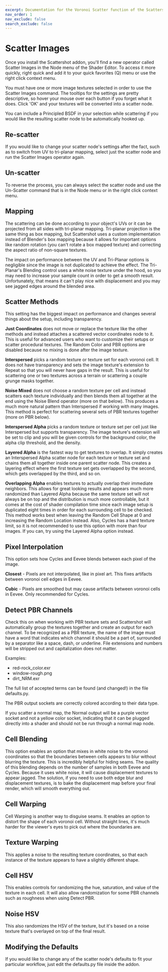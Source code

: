 ```yaml
---
excerpt: Documentation for the Voronoi Scatter function of the Scattershot add-on for Blender.
nav_order: 1
nav_exclude: false
search_exclude: false
---
```


# Scatter Images

Once you install the Scattershot addon, you'll find a new operator called Scatter Images in the Node menu of the Shader Editor. To access it more quickly, right quick and add it to your quick favorites (Q) menu or use the right click context menu.

You must have one or more image textures selected in order to use the Scatter Images command. The tooltips for the settings are pretty descriptive, so hover your mouse over each button if you forget what it does. Click 'OK' and your textures will be converted into a scatter node.

You can include a Principled BSDF in your selection while scattering if you would like the resulting scatter node to be automatically hooked up.

## Re-scatter

If you would like to change your scatter node's settings after the fact, such as to switch from UV to tri-planar mapping, select just the scatter node and run the Scatter Images operator again.

## Un-scatter

To reverse the process, you can always select the scatter node and use the Un-Scatter command that is in the Node menu or in the right click context menu.

## Mapping

The scattering can be done according to your object's UVs or it can be projected from all sides with tri-planar mapping. Tri-planar projection is the same thing as box mapping, but Scattershot uses a custom implementation instead of Blender's box mapping because it allows for important options like random rotation (you can't rotate a box mapped texture) and correcting the aspect ratio of non-square textures.

The impact on performance between the UV and Tri-Planar options is negligible since the image is not duplicated to achieve the effect. The Tri-Planar's Blending control uses a white noise texture under the hood, so you may need to increase your sample count in order to get a smooth result. Unfortunately, that means it can't play nice with displacement and you may see jagged edges around the blended area.

## Scatter Methods

This setting has the biggest impact on performance and changes several things about the setup, including transparency.

**Just Coordinates** does not move or replace the texture like the other methods and instead attaches a scattered vector coordinates node to it. This is useful for advanced users who want to customize their setups or scatter procedural textures. The Random Color and PBR options are disabled because no mixing is done after the image texture.

**Interspersed** picks a random texture or texture set for each voronoi cell. It does not have transparency and sets the image texture's extension to Repeat so that you will never have gaps in the result. This is useful for scattering one or two textures across a terrain or scattering a couple grunge masks together.

**Noise Mixed** does not choose a random texture per cell and instead scatters each texture individually and then blends them all together at the end using the Noise Blend operator (more on that below). This produces a much more natural pattern than Interspersed if working with many images. This method is perfect for scattering several sets of PBR textures together (more on PBR below).

**Interspersed Alpha** picks a random texture or texture set per cell just like Interspersed but supports transparency. The image texture's extension will be set to clip and you will be given controls for the background color, the alpha clip threshold, and the density.

**Layered Alpha** is the fastest way to get textures to overlap. It simply creates an Interspersed Alpha scatter node for each texture or texture set and chains them all together inside one parent scatter node. This creates a layering effect where the first texture set gets overlapped by the second, which gets overlapped by the third, and so on.

**Overlapping Alpha** enables textures to actually overlap their immediate neighbors. This allows for great looking results and appears much more randomized than Layered Alpha because the same texture set will not always be on top and the distribution is much more controllable, but it comes at the cost of shader compilation time since each image setup is duplicated eight times in order for each surrounding cell to be checked. This method works best when leaving the Random Cell Shape at 0 and increasing the Random Location instead. Also, Cycles has a hard texture limit, so it is not recommended to use this option with more than four images. If you can, try using the Layered Alpha option instead.

## Pixel Interpolation

This option sets how Cycles and Eevee blends between each pixel of the image.

**Closest** - Pixels are not interpolated, like in pixel art. This fixes artifacts between voronoi cell edges in Eevee.

**Cubic** - Pixels are smoothed but may cause artifacts between voronoi cells in Eevee. Only recommended for Cycles.

## Detect PBR Channels

Check this on when working with PBR texture sets and Scattershot will automatically group the textures together and create an output for each channel. To be recognized as a PBR texture, the name of the image must have a word that indicates which channel it should be a part of, surrounded by a separator like a space, dash, or underline. File extensions and numbers will be stripped out and capitalization does not matter.

Examples:
- red-rock_color.exr
- window-rough.png
- dirt_NRM.exr

The full list of accepted terms can be found (and changed!) in the file defaults.py.

The PBR output sockets are correctly colored according to their data type. 

If you scatter a normal map, the Normal output will be a purple vector socket and not a yellow color socket, indicating that it can be plugged directly into a shader and should not be run through a normal map node. 

## Cell Blending

This option enables an option that mixes in white noise to the voronoi coordinates so that the boundaries between cells appears to blur without blurring the texture. This is incredibly helpful for hiding seams. The quality of this blending depends on the number of samples in both Eevee and Cycles. Because it uses white noise, it will cause displacement textures to appear jagged. The solution, if you need to use both edge blur and displacement textures, is to bake the displacement map before your final render, which will smooth everything out.

## Cell Warping

Cell Warping is another way to disguise seams. It enables an option to distort the shape of each voronoi cell. Without straight lines, it's much harder for the viewer's eyes to pick out where the boundaries are.

## Texture Warping

This applies a noise to the resulting texture coordinates, so that each instance of the texture appears to have a slightly different shape.

## Cell HSV

This enables controls for randomizing the hue, saturation, and value of the texture in each cell. It will also allow randomization for some PBR channels such as roughness when using Detect PBR.

## Noise HSV

This also randomizes the HSV of the texture, but it's based on a noise texture that's overlayed on top of the final result.

## Modifying the Defaults

If you would like to change any of the scatter node's defaults to fit your particular workflow, just edit the defaults.py file inside the addon.